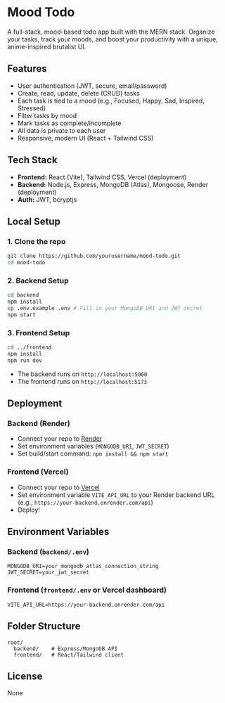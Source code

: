 # Mood Todo

A full-stack, mood-based todo app built with the MERN stack. Organize your tasks, track your moods, and boost your productivity with a unique, anime-inspired brutalist UI.

## Features
- User authentication (JWT, secure, email/password)
- Create, read, update, delete (CRUD) tasks
- Each task is tied to a mood (e.g., Focused, Happy, Sad, Inspired, Stressed)
- Filter tasks by mood
- Mark tasks as complete/incomplete
- All data is private to each user
- Responsive, modern UI (React + Tailwind CSS)

## Tech Stack
- **Frontend:** React (Vite), Tailwind CSS, Vercel (deployment)
- **Backend:** Node.js, Express, MongoDB (Atlas), Mongoose, Render (deployment)
- **Auth:** JWT, bcryptjs

## Local Setup

### 1. Clone the repo
```bash
git clone https://github.com/yourusername/mood-todo.git
cd mood-todo
```

### 2. Backend Setup
```bash
cd backend
npm install
cp .env.example .env # Fill in your MongoDB URI and JWT secret
npm start
```

### 3. Frontend Setup
```bash
cd ../frontend
npm install
npm run dev
```

- The backend runs on `http://localhost:5000`
- The frontend runs on `http://localhost:5173`

## Deployment

### Backend (Render)
- Connect your repo to [Render](https://render.com/)
- Set environment variables (`MONGODB_URI`, `JWT_SECRET`)
- Set build/start command: `npm install && npm start`

### Frontend (Vercel)
- Connect your repo to [Vercel](https://vercel.com/)
- Set environment variable `VITE_API_URL` to your Render backend URL (e.g., `https://your-backend.onrender.com/api`)
- Deploy!

## Environment Variables

### Backend (`backend/.env`)
```
MONGODB_URI=your_mongodb_atlas_connection_string
JWT_SECRET=your_jwt_secret
```

### Frontend (`frontend/.env` or Vercel dashboard)
```
VITE_API_URL=https://your-backend.onrender.com/api
```

## Folder Structure
```
root/
  backend/    # Express/MongoDB API
  frontend/   # React/Tailwind client
```

## License
None